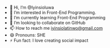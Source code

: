 - 👋 Hi, I’m @Iyinsioluwa
- 👀 I’m interested in Front-End Programming.
- 🌱 I’m currently learning Front-End Programming
- 💞️ I’m looking to collaborate on GitHub
- 📫 How to reach me iyinsiolatinwo@gmail.com
- 😄 Pronouns: SHE
- ⚡ Fun fact: I love creating social impact

<!---
Iyinsioluwa/Iyinsioluwa is a ✨ special ✨ repository because its `README.md` (this file) appears on your GitHub profile.
You can click the Preview link to take a look at your changes.
--->
